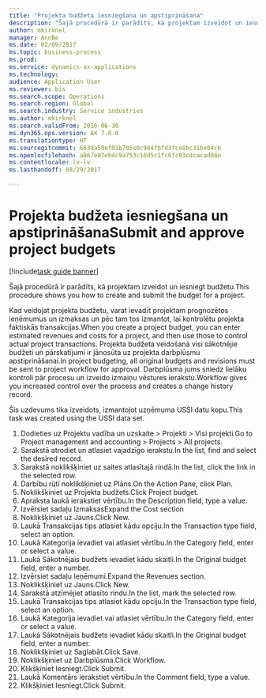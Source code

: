 ```yaml
--- 
title: "Projekta budžeta iesniegšana un apstiprināšana"
description: "Šajā procedūrā ir parādīts, kā projektam izveidot un iesniegt budžetu."
author: mkirknel
manager: AnnBe
ms.date: 02/09/2017
ms.topic: business-process
ms.prod: 
ms.service: dynamics-ax-applications
ms.technology: 
audience: Application User
ms.reviewer: bis
ms.search.scope: Operations
ms.search.region: Global
ms.search.industry: Service industries
ms.author: mkirknel
ms.search.validFrom: 2016-06-30
ms.dyn365.ops.version: AX 7.0.0
ms.translationtype: HT
ms.sourcegitcommit: 663da58ef01b705c0c984fbfd3fce8bc31be04c6
ms.openlocfilehash: a867e07eb4c9a753c10d5c1fc6fc03c4cacad08e
ms.contentlocale: lv-lv
ms.lasthandoff: 08/29/2017

---
```

# <a name="submit-and-approve-project-budgets"></a><span data-ttu-id="04256-103">Projekta budžeta iesniegšana un apstiprināšana</span><span class="sxs-lookup"><span data-stu-id="04256-103">Submit and approve project budgets</span></span>

[!include[task guide banner](../../includes/task-guide-banner.md)]

<span data-ttu-id="04256-104">Šajā procedūrā ir parādīts, kā projektam izveidot un iesniegt budžetu.</span><span class="sxs-lookup"><span data-stu-id="04256-104">This procedure shows you how to create and submit the budget for a project.</span></span> 

<span data-ttu-id="04256-105">Kad veidojat projekta budžetu, varat ievadīt projektam prognozētos ieņēmumus un izmaksas un pēc tam tos izmantot, lai kontrolētu projekta faktiskās transakcijas.</span><span class="sxs-lookup"><span data-stu-id="04256-105">When you create a project budget, you can enter estimated revenues and costs for a project, and then use those to control actual project transactions.</span></span> <span data-ttu-id="04256-106">Projekta budžeta veidošanā visi sākotnējie budžeti un pārskatījumi ir jānosūta uz projekta darbplūsmu apstiprināšanai.</span><span class="sxs-lookup"><span data-stu-id="04256-106">In project budgeting, all original budgets and revisions must be sent to project workflow for approval.</span></span> <span data-ttu-id="04256-107">Darbplūsma jums sniedz lielāku kontroli pār procesu un izveido izmaiņu vēstures ierakstu.</span><span class="sxs-lookup"><span data-stu-id="04256-107">Workflow gives you increased control over the process and creates a change history record.</span></span>

<span data-ttu-id="04256-108">Šis uzdevums tika izveidots, izmantojot uzņēmuma USSI datu kopu.</span><span class="sxs-lookup"><span data-stu-id="04256-108">This task was created using the USSI data set.</span></span>

1. <span data-ttu-id="04256-109">Dodieties uz Projektu vadība un uzskaite > Projekti > Visi projekti.</span><span class="sxs-lookup"><span data-stu-id="04256-109">Go to Project management and accounting > Projects > All projects.</span></span>
2. <span data-ttu-id="04256-110">Sarakstā atrodiet un atlasiet vajadzīgo ierakstu.</span><span class="sxs-lookup"><span data-stu-id="04256-110">In the list, find and select the desired record.</span></span>
3. <span data-ttu-id="04256-111">Sarakstā noklikšķiniet uz saites atlasītajā rindā.</span><span class="sxs-lookup"><span data-stu-id="04256-111">In the list, click the link in the selected row.</span></span>
4. <span data-ttu-id="04256-112">Darbību rūtī noklikšķiniet uz Plāns.</span><span class="sxs-lookup"><span data-stu-id="04256-112">On the Action Pane, click Plan.</span></span>
5. <span data-ttu-id="04256-113">Noklikšķiniet uz Projekta budžets.</span><span class="sxs-lookup"><span data-stu-id="04256-113">Click Project budget.</span></span>
6. <span data-ttu-id="04256-114">Apraksta laukā ierakstiet vērtību.</span><span class="sxs-lookup"><span data-stu-id="04256-114">In the Description field, type a value.</span></span>
7. <span data-ttu-id="04256-115">Izvērsiet sadaļu Izmaksas</span><span class="sxs-lookup"><span data-stu-id="04256-115">Expand the Cost section</span></span>
8. <span data-ttu-id="04256-116">Noklikšķiniet uz Jauns.</span><span class="sxs-lookup"><span data-stu-id="04256-116">Click New.</span></span>
9. <span data-ttu-id="04256-117">Laukā Transakcijas tips atlasiet kādu opciju.</span><span class="sxs-lookup"><span data-stu-id="04256-117">In the Transaction type field, select an option.</span></span>
10. <span data-ttu-id="04256-118">Laukā Kategorija ievadiet vai atlasiet vērtību.</span><span class="sxs-lookup"><span data-stu-id="04256-118">In the Category field, enter or select a value.</span></span>
11. <span data-ttu-id="04256-119">Laukā Sākotnējais budžets ievadiet kādu skaitli.</span><span class="sxs-lookup"><span data-stu-id="04256-119">In the Original budget field, enter a number.</span></span>
12. <span data-ttu-id="04256-120">Izvērsiet sadaļu Ieņēmumi.</span><span class="sxs-lookup"><span data-stu-id="04256-120">Expand the Revenues section.</span></span>
13. <span data-ttu-id="04256-121">Noklikšķiniet uz Jauns.</span><span class="sxs-lookup"><span data-stu-id="04256-121">Click New.</span></span>
14. <span data-ttu-id="04256-122">Sarakstā atzīmējiet atlasīto rindu.</span><span class="sxs-lookup"><span data-stu-id="04256-122">In the list, mark the selected row.</span></span>
15. <span data-ttu-id="04256-123">Laukā Transakcijas tips atlasiet kādu opciju.</span><span class="sxs-lookup"><span data-stu-id="04256-123">In the Transaction type field, select an option.</span></span>
16. <span data-ttu-id="04256-124">Laukā Kategorija ievadiet vai atlasiet vērtību.</span><span class="sxs-lookup"><span data-stu-id="04256-124">In the Category field, enter or select a value.</span></span>
17. <span data-ttu-id="04256-125">Laukā Sākotnējais budžets ievadiet kādu skaitli.</span><span class="sxs-lookup"><span data-stu-id="04256-125">In the Original budget field, enter a number.</span></span>
18. <span data-ttu-id="04256-126">Noklikšķiniet uz Saglabāt.</span><span class="sxs-lookup"><span data-stu-id="04256-126">Click Save.</span></span>
19. <span data-ttu-id="04256-127">Noklikšķiniet uz Darbplūsma.</span><span class="sxs-lookup"><span data-stu-id="04256-127">Click Workflow.</span></span>
20. <span data-ttu-id="04256-128">Klikšķiniet Iesniegt.</span><span class="sxs-lookup"><span data-stu-id="04256-128">Click Submit.</span></span>
21. <span data-ttu-id="04256-129">Laukā Komentārs ierakstiet vērtību.</span><span class="sxs-lookup"><span data-stu-id="04256-129">In the Comment field, type a value.</span></span>
22. <span data-ttu-id="04256-130">Klikšķiniet Iesniegt.</span><span class="sxs-lookup"><span data-stu-id="04256-130">Click Submit.</span></span>


